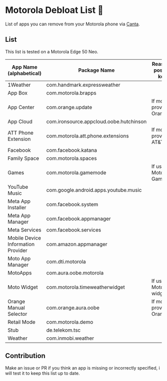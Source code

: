 # Motorola Debloat List 🌱

List of apps you can remove from your Motorola phone via [Canta](https://f-droid.org/packages/org.samo_lego.canta/).

## List

This list is tested on a Motorola Edge 50 Neo.

| App Name (alphabetical)            | Package Name                            | Reason to possibly keep      |
| ---------------------------------- | --------------------------------------- | ---------------------------- |
| 1Weather                           | com.handmark.expressweather             |                              |
| App Box                            | com.motorola.brapps                     |                              |
| App Center                         | com.orange.update                       | If mobile provider is Orange |
| App Cloud                          | com.ironsource.appcloud.oobe.hutchinson |                              |
| ATT Phone Extension                | com.motorola.att.phone.extensions       | If mobile provider is AT&T   |
| Facebook                           | com.facebook.katana                     |                              |
| Family Space                       | com.motorola.spaces                     |                              |
| Games                              | com.motorola.gamemode                   | If using Moto Gametime       |
| YouTube Music                      | com.google.android.apps.youtube.music   |                              |
| Meta App Installer                 | com.facebook.system                     |                              |
| Meta App Manager                   | com.facebook.appmanager                 |                              |
| Meta Services                      | com.facebook.services                   |                              |
| Mobile Device Information Provider | com.amazon.appmanager                   |                              |
| Moto App Manager                   | com.dti.motorola                        |                              |
| MotoApps                           | com.aura.oobe.motorola                  |                              |
| Moto Widget                        | com.motorola.timeweatherwidget          | If using Motorola's widgets  |
| Orange Manual Selector             | com.orange.aura.oobe                    | If mobile provider is Orange |
| Retail Mode                        | com.motorola.demo                       |                              |
| Stub                               | de.telekom.tsc                          |                              |
| Weather                            | com.inmobi.weather                      |                              |

## Contribution

Make an issue or PR if you think an app is missing or incorrectly specified, i will test it to keep this list up to date.

